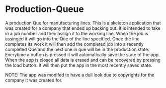 # Production-Queue
A production Que for manufacturing lines.
This is a skeleton application that was created for a company that ended up backing out.
It is intended to take in a job number and then assign it to the working line.
When the job is assinged it will go into the Que of the line specified.
Once the line completes its work it will then add the completed job into a recently completed Que
and the next one in que will be in the production state.
Everytime a button is pressed it will automatically save the state of the app.
When the app is closed all data is erased and can be recovered by pressing the load button.
It will then put the app in the most recently saved state.

NOTE: The app was modifed to have a dull look due to copyrights for the company it was created for.
